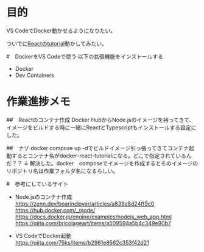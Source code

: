 # 目的
VS CodeでDocker動かせるようになりたい。

ついでに[Reactのtutorial](https://ja.react.dev/learn/tutorial-tic-tac-toe)動かしてみたい。

#　DockerをVS Codeで使う
以下の拡張機能をインストールする

- Docker
- Dev Containers

# 作業進捗メモ

##　Reactのコンテナ作成
Docker HubからNode.jsのイメージを持ってきて、イメージをビルドする時に一緒にReactとTypescriptもインストールする設定にした。

##　ナゾ
docker compose up -dでビルドイメージ引っ張ってきてコンテナ起動するとコンテナ名がdocker-react-tutorialになる。どこで指定されているんだ？？
↓
解決した。docker　composeでイメージを作成するとそのイメージのリポジトリ名は作業フォルダ名になるらしい。

#　参考にしているサイト
- Node.jsのコンテナ作成
<https://zenn.dev/boarinclover/articles/a839e8d24ff9c0>
<https://hub.docker.com/_/node/>
<https://docs.docker.jp/engine/examples/nodejs_web_app.html>
<https://qiita.com/bricolageart/items/a509594a5b4c349e90b7>

- VS CodeでDocker起動
<https://qiita.com/75ks/items/b2961e8562c353f42d21>
